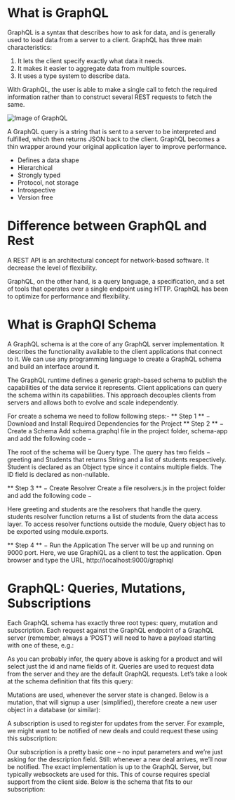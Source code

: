 # What is GraphQL

GraphQL is a syntax that describes how to ask for data, and is generally used to load data from a server to a client. GraphQL has three main characteristics:

1. It lets the client specify exactly what data it needs.
2. It makes it easier to aggregate data from multiple sources.
3. It uses a type system to describe data.

With GraphQL, the user is able to make a single call to fetch the required information rather than to construct several REST requests to fetch the same.

![Image of GraphQL](/home/kamakshi/Desktop/graphql.png?raw=true "GraphQL Structure")

A GraphQL query is a string that is sent to a server to be interpreted and fulfilled, which then returns JSON back to the client. GraphQL becomes a thin wrapper around your original application layer to improve performance.

* Defines a data shape
* Hierarchical
* Strongly typed
* Protocol, not storage
* Introspective
* Version free

# Difference between GraphQL and Rest

A REST API is an architectural concept for network-based software. It decrease the level of flexibility.

GraphQL, on the other hand, is a query language, a specification, and a set of tools that operates over a single endpoint using HTTP. GraphQL has been to optimize for performance and flexibility.

# What is GraphQl Schema

A GraphQL schema is at the core of any GraphQL server implementation. It describes the functionality available to the client applications that connect to it. We can use any programming language to create a GraphQL schema and build an interface around it.

The GraphQL runtime defines a generic graph-based schema to publish the capabilities of the data service it represents. Client applications can query the schema within its capabilities. This approach decouples clients from servers and allows both to evolve and scale independently.

For create a schema we need to follow following steps:-
** Step 1 ** − Download and Install Required Dependencies for the Project
** Step 2 ** − Create a Schema
Add schema.graphql file in the project folder, schema-app and add the following code −

The root of the schema will be Query type. The query has two fields − greeting and Students that returns String and a list of students respectively. Student is declared as an Object type since it contains multiple fields. The ID field is declared as non-nullable.

** Step 3 ** − Create Resolver
Create a file resolvers.js in the project folder and add the following code −

Here greeting and students are the resolvers that handle the query. students resolver function returns a list of students from the data access layer. To access resolver functions outside the module, Query object has to be exported using module.exports.

** Step 4 ** − Run the Application
The server will be up and running on 9000 port. Here, we use GraphiQL as a client to test the application. Open browser and type the URL, http://localhost:9000/graphiql


# GraphQL: Queries, Mutations, Subscriptions

Each GraphQL schema has exactly three root types: query, mutation and subscription. Each request against the GraphQL endpoint of a GraphQL server (remember, always a ‘POST’) will need to have a payload starting with one of these, e.g.:

As you can probably infer, the query above is asking for a product and will select just the id and name fields of it. Queries are used to request data from the server and they are the default GraphQL requests. Let’s take a look at the schema definition that fits this query:


Mutations are used, whenever the server state is changed. Below is a mutation, that will signup a user (simplified), therefore create a new user object in a database (or similar):

A subscription is used to register for updates from the server. For example, we might want to be notified of new deals and could request these using this subscription:

Our subscription is a pretty basic one – no input parameters and we’re just asking for the description field. Still: whenever a new deal arrives, we’ll now be notified. The exact implementation is up to the GraphQL Server, but typically websockets are used for this. This of course requires special support from the client side. Below is the schema that fits to our subscription:

